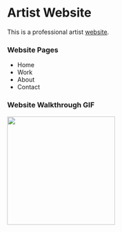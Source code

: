 # Artist Website

This is a professional artist [website](https://joeythomasart.com/). 


### Website Pages
- Home
- Work
- About
- Contact

### Website Walkthrough GIF

<img src="" width=250><br>
